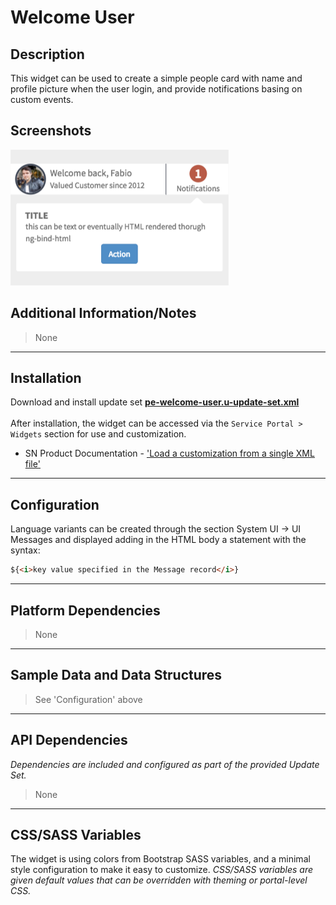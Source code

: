 # Welcome User

## Description

This widget can be used to create a simple people card with name and profile picture when the user login, and provide notifications basing on custom events.

## Screenshots
![alt text](../../images/pe-welcome-user.png "Welcome User")

## Additional Information/Notes
> None
---
## Installation
Download and install update set **[pe-welcome-user.u-update-set.xml](https://github.com/platform-experience/serviceportal-widget-library/blob/master/people-card/pe-welcome-user/pe-welcome-user.u-update-set.xml)** <br/><br/>
After installation, the widget can be accessed via the `Service Portal > Widgets` section for use and customization.<br/>
* SN Product Documentation - ['Load a customization from a single XML file'](https://docs.servicenow.com/bundle/jakarta-application-development/page/build/system-update-sets/task/t_SaveAnUpdateSetAsAnXMLFile.html)

---
## Configuration
Language variants can be created through the section System UI -> UI Messages and displayed adding in the HTML body a statement with the syntax:

```html
${<i>key value specified in the Message record</i>}
```
---
## Platform Dependencies
> None
---
## Sample Data and Data Structures
> See 'Configuration' above
---
## API Dependencies
<i>Dependencies are included and configured as part of the provided Update Set.</i>
> None
---
## CSS/SASS Variables
The widget is using colors from Bootstrap SASS variables, and a minimal style configuration to make it easy to customize.
_CSS/SASS variables are given default values that can be overridden with theming or portal-level CSS._
